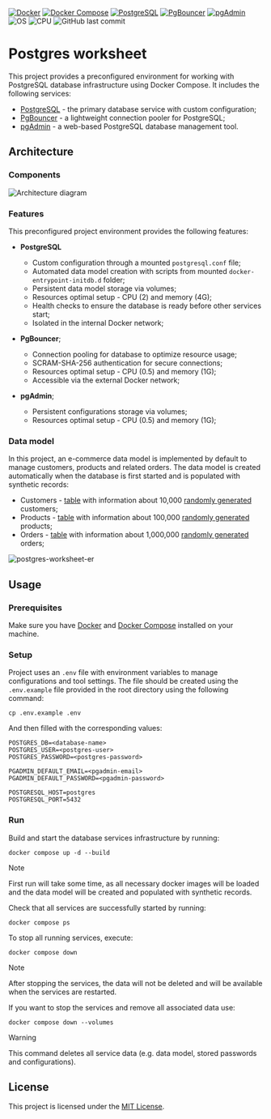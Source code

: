 [![Docker](https://img.shields.io/badge/Docker-%230db7ed.svg?logo=docker&logoColor=white)](https://www.docker.com/)
[![Docker Compose](https://img.shields.io/badge/Docker%20Compose-%230db7ed.svg?logo=docker&logoColor=white)](https://docs.docker.com/compose/)
[![PostgreSQL](https://img.shields.io/badge/PostgreSQL-%23316192.svg?logo=postgresql&logoColor=white)](https://www.postgresql.org/)
[![PgBouncer](https://img.shields.io/badge/PgBouncer-%23316192.svg?logo=postgresql&logoColor=white)](https://www.pgbouncer.org/)
[![pgAdmin](https://img.shields.io/badge/pgAdmin-%23316192.svg?logo=postgresql&logoColor=white)](https://www.pgadmin.org/)
<br>
![OS](https://img.shields.io/badge/OS-Linux%2C%20Windows%2C%20MacOS-0078D4)
![CPU](https://img.shields.io/badge/CPU-x86%2C%20x64%2C%20ARM%2C%20ARM64-FF8C00)
![GitHub last commit](https://img.shields.io/github/last-commit/Kyrylo-Ktl/advent-of-code)

# Postgres worksheet

This project provides a preconfigured environment for working with PostgreSQL database infrastructure using Docker Compose.
It includes the following services:

+ [PostgreSQL](https://www.postgresql.org/) - the primary database service with custom configuration;
+ [PgBouncer](https://www.pgbouncer.org/) - a lightweight connection pooler for PostgreSQL;
+ [pgAdmin](https://www.pgadmin.org/) - a web-based PostgreSQL database management tool.


## Architecture

### Components

![Architecture diagram](https://github.com/user-attachments/assets/d20e472b-6c2d-4561-b31c-f8cd13c6a020)

### Features

This preconfigured project environment provides the following features:

+ **PostgreSQL**
  + Custom configuration through a mounted `postgresql.conf` file;
  + Automated data model creation with scripts from mounted `docker-entrypoint-initdb.d` folder;
  + Persistent data model storage via volumes;
  + Resources optimal setup - CPU (2) and memory (4G);
  + Health checks to ensure the database is ready before other services start;
  + Isolated in the internal Docker network;


+ **PgBouncer**;
  + Connection pooling for database to optimize resource usage;
  + SCRAM-SHA-256 authentication for secure connections;
  + Resources optimal setup - CPU (0.5) and memory (1G);
  + Accessible via the external Docker network;


+ **pgAdmin**;
  + Persistent configurations storage via volumes;
  + Resources optimal setup - CPU (0.5) and memory (1G);

### Data model

In this project, an e-commerce data model is implemented by default to manage customers, products and related orders.
The data model is created automatically when the database is first started and is populated with synthetic records:

+ Customers - [table](config/postgresql/scripts/01-create-0001-customers-table.sql) with information about 10,000 [randomly generated](config/postgresql/scripts/02-fill-0001-customers-table.sql) customers;
+ Products - [table](config/postgresql/scripts/01-create-0002-products-table.sql) with information about 100,000 [randomly generated](config/postgresql/scripts/02-fill-0002-products-table.sql) products;
+ Orders - [table](config/postgresql/scripts/01-create-0003-orders-table.sql) with information about 1,000,000 [randomly generated](config/postgresql/scripts/02-fill-0003-orders-table.sql) orders;

![postgres-worksheet-er](https://github.com/user-attachments/assets/dd8c7574-8d83-4bc8-b134-2d17b6686fa3)


## Usage

### Prerequisites

Make sure you have [Docker](https://www.docker.com/) and [Docker Compose](https://docs.docker.com/compose/) installed on your machine.

### Setup

Project uses an `.env` file with environment variables to manage configurations and tool settings.
The file should be created using the `.env.example` file provided in the root directory using the following command:


```shell
cp .env.example .env
```

And then filled with the corresponding values: 

```dotenv
POSTGRES_DB=<database-name>
POSTGRES_USER=<postgres-user>
POSTGRES_PASSWORD=<postgres-password>

PGADMIN_DEFAULT_EMAIL=<pgadmin-email>
PGADMIN_DEFAULT_PASSWORD=<pgadmin-password>

POSTGRESQL_HOST=postgres
POSTGRESQL_PORT=5432
```

### Run

Build and start the database services infrastructure by running:

```shell
docker compose up -d --build
```

> [!NOTE]  
> First run will take some time, as all necessary docker images will be loaded and the data model will be created and populated with synthetic records.

Check that all services are successfully started by running:

```shell
docker compose ps
```

To stop all running services, execute:

```shell
docker compose down
```

> [!NOTE]  
> After stopping the services, the data will not be deleted and will be available when the services are restarted.

If you want to stop the services and remove all associated data use:

```shell
docker compose down --volumes
```

> [!WARNING]
> This command deletes all service data (e.g. data model, stored passwords and configurations).


## License

This project is licensed under the [MIT License](LICENSE).
